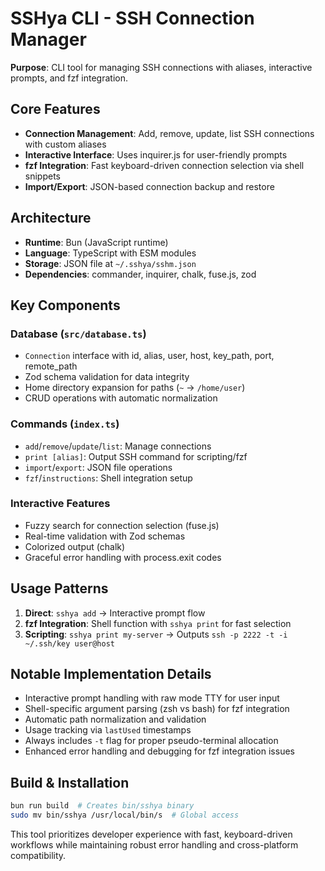 # SSHya CLI - SSH Connection Manager

**Purpose**: CLI tool for managing SSH connections with aliases, interactive prompts, and fzf integration.

## Core Features
- **Connection Management**: Add, remove, update, list SSH connections with custom aliases
- **Interactive Interface**: Uses inquirer.js for user-friendly prompts
- **fzf Integration**: Fast keyboard-driven connection selection via shell snippets
- **Import/Export**: JSON-based connection backup and restore

## Architecture
- **Runtime**: Bun (JavaScript runtime)
- **Language**: TypeScript with ESM modules
- **Storage**: JSON file at `~/.sshya/sshm.json`
- **Dependencies**: commander, inquirer, chalk, fuse.js, zod

## Key Components

### Database (`src/database.ts`)
- `Connection` interface with id, alias, user, host, key_path, port, remote_path
- Zod schema validation for data integrity
- Home directory expansion for paths (`~` → `/home/user`)
- CRUD operations with automatic normalization

### Commands (`index.ts`)
- `add`/`remove`/`update`/`list`: Manage connections
- `print [alias]`: Output SSH command for scripting/fzf
- `import`/`export`: JSON file operations
- `fzf`/`instructions`: Shell integration setup

### Interactive Features
- Fuzzy search for connection selection (fuse.js)
- Real-time validation with Zod schemas
- Colorized output (chalk)
- Graceful error handling with process.exit codes

## Usage Patterns
1. **Direct**: `sshya add` → Interactive prompt flow
2. **fzf Integration**: Shell function with `sshya print` for fast selection
3. **Scripting**: `sshya print my-server` → Outputs `ssh -p 2222 -t -i ~/.ssh/key user@host`

## Notable Implementation Details
- Interactive prompt handling with raw mode TTY for user input
- Shell-specific argument parsing (zsh vs bash) for fzf integration
- Automatic path normalization and validation
- Usage tracking via `lastUsed` timestamps
- Always includes `-t` flag for proper pseudo-terminal allocation
- Enhanced error handling and debugging for fzf integration issues

## Build & Installation
```bash
bun run build  # Creates bin/sshya binary
sudo mv bin/sshya /usr/local/bin/s  # Global access
```

This tool prioritizes developer experience with fast, keyboard-driven workflows while maintaining robust error handling and cross-platform compatibility.
